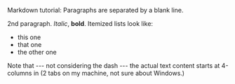 Markdown tutorial:  Paragraphs are separated by a blank line.

2nd paragraph. *Italic*, **bold**. Itemized lists look
like:

-   this one
-   that one
-   the other one
   

Note that --- not considering the dash --- the actual text content
starts at 4-columns in (2 tabs on my machine, not sure about Windows.)